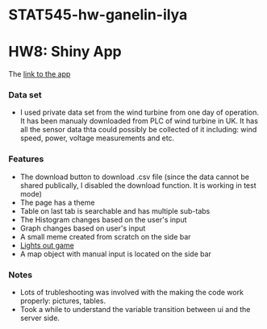 # STAT545-hw-ganelin-ilya
# HW8: Shiny App

The [link to the app](https://igan.shinyapps.io/wind_data/)

### Data set
- I used private data set from the wind turbine from one day of operation. It has been manualy downloaded from PLC of wind turbine in UK. It has all the sensor data thta could possibly be collected of it including: wind speed, power, voltage measurements and etc.


### Features
- The download button to download .csv file (since the data cannot be shared publically, I disabled the download function. It is working in test mode)
- The page has a theme
- Table on last tab is searchable and has multiple sub-tabs
- The Histogram changes based on the user's input
- Graph changes based on user's input
- A small meme created from scratch on the side bar
- [Lights out game](https://github.com/daattali/lightsout)
- A map object with manual input is located on the side bar


### Notes
- Lots of trubleshooting was involved with the making the code work properly: pictures, tables.
- Took a while to understand the variable transition between ui and the server side.